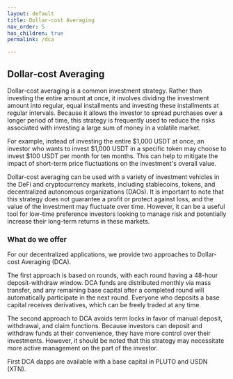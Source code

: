 ```yaml
---
layout: default
title: Dollar-cost Averaging
nav_order: 5
has_children: true
permalink: /dca

---
```


## Dollar-cost Averaging

Dollar-cost averaging is a common investment strategy. Rather than investing the entire amount at once, it involves dividing the investment amount into regular, equal installments and investing these installments at regular intervals. Because it allows the investor to spread purchases over a longer period of time, this strategy is frequently used to reduce the risks associated with investing a large sum of money in a volatile market.

For example, instead of investing the entire $1,000 USDT at once, an investor who wants to invest $1,000 USDT in a specific token may choose to invest $100 USDT per month for ten months. This can help to mitigate the impact of short-term price fluctuations on the investment's overall value.

Dollar-cost averaging can be used with a variety of investment vehicles in the DeFi and cryptocurrency markets, including stablecoins, tokens, and decentralized autonomous organizations (DAOs). It is important to note that this strategy does not guarantee a profit or protect against loss, and the value of the investment may fluctuate over time. However, it can be a useful tool for low-time preference investors looking to manage risk and potentially increase their long-term returns in these markets.

### What do we offer

For our decentralized applications, we provide two approaches to Dollar-cost Averaging (DCA).

The first approach is based on rounds, with each round having a 48-hour deposit-withdraw window. DCA funds are distributed monthly via mass transfer, and any remaining base capital after a completed round will automatically participate in the next round. Everyone who deposits a base capital receives derivatives, which can be freely traded at any time.

The second approach to DCA avoids term locks in favor of manual deposit, withdrawal, and claim functions. Because investors can deposit and withdraw funds at their convenience, they have more control over their investments. However, it should be noted that this strategy may necessitate more active management on the part of the investor.

First DCA dapps are available with a base capital in PLUTO and USDN (XTN).